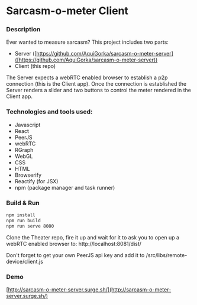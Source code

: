 # Sarcasm-o-meter Client

### Description
Ever wanted to measure sarcasm?
This project includes two parts:
* Server ([https://github.com/AquiGorka/sarcasm-o-meter-server]([https://github.com/AquiGorka/sarcasm-o-meter-server))
* Client (this repo)

The Server expects a webRTC enabled browser to establish a p2p connection (this is the Client app). Once the connection is established the Server renders a slider and two buttons to control the meter rendered in the Client app.

### Technologies and tools used:

* Javascript
* React
* PeerJS
* webRTC
* RGraph
* WebGL
* CSS
* HTML
* Browserify
* Reactify (for JSX)
* npm (package manager and task runner)

### Build & Run
```sh
npm install
npm run build
npm run serve 8080
```
Clone the Theater repo, fire it up and wait for it to ask you to open up a webRTC enabled browser to: http://localhost:8081/dist/

Don't forget to get your own PeerJS api key and add it to /src/libs/remote-device/client.js

### Demo
[http://sarcasm-o-meter-server.surge.sh/](http://sarcasm-o-meter-server.surge.sh/)